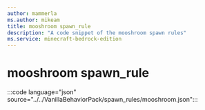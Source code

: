 ```yaml
---
author: mammerla
ms.author: mikeam
title: mooshroom spawn_rule
description: "A code snippet of the mooshroom spawn rules"
ms.service: minecraft-bedrock-edition
---
```


# mooshroom spawn_rule

:::code language="json" source="../../VanillaBehaviorPack/spawn_rules/mooshroom.json":::
